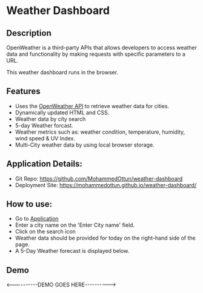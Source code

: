 # Weather Dashboard

## Description

OpenWeather is a third-party APIs that allows developers to access weather data and functionality by making requests with specific parameters to a URL. 

This weather dashboard runs in the browser. 

## Features
* Uses the [OpenWeather API](https://openweathermap.org/api) to retrieve weather data for cities. 
* Dynamically updated HTML and CSS.
* Weather data by city search
* 5-day Weather forcast.
* Weather metrics such as: weather condition, temperature, humidity, wind speed & UV Index.
* Multi-City weather data by using local browser storage.

## Application Details:
* Git Repo: https://github.com/MohammedOttun/weather-dashboard
* Deployment Site: https://mohammedottun.github.io/weather-dashboard/

## How to use:
* Go to [Application](https://mohammedottun.github.io/weather-dashboard/)
* Enter a city name on the 'Enter City name' field.
* Click on the search icon
* Weather data should be provided for today on the right-hand side of the page.
* A 5-Day Weather forecast is displayed below.

## Demo
<----------DEMO GOES HERE---------->


